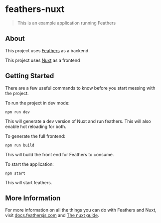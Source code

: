 # feathers-nuxt

> This is an example application running Feathers

## About

This project uses [Feathers](https://feathersjs.com) as a backend.

This project uses [Nuxt](https://nuxtjs.org/) as a frontend

## Getting Started

There are a few useful commands to know before you start messing with the project.

To run the project in dev mode:

```
npm run dev
```

This will generate a dev version of Nuxt and run feathers. This will also enable hot reloading for both.

To generate the full frontend:

```
npm run build
```

This will build the front end for Feathers to consume.

To start the application:

```
npm start
```

This will start feathers.

## More Information

For more information on all the things you can do with Feathers and Nuxt, visit [docs.feathersjs.com](http://docs.feathersjs.com) and [The nuxt guide](https://nuxtjs.org/guide).

